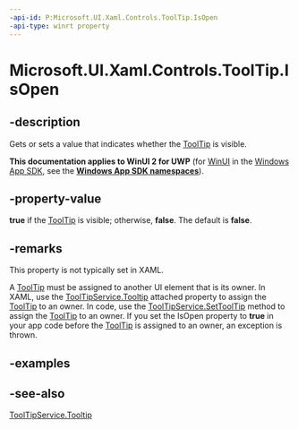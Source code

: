 ```yaml
---
-api-id: P:Microsoft.UI.Xaml.Controls.ToolTip.IsOpen
-api-type: winrt property
---
```


<!-- Property syntax
public bool IsOpen { get;  set; }
-->

# Microsoft.UI.Xaml.Controls.ToolTip.IsOpen

## -description
Gets or sets a value that indicates whether the [ToolTip](tooltip.md) is visible.

**This documentation applies to WinUI 2 for UWP** (for [WinUI](/windows/apps/winui/winui3/) in the [Windows App SDK](/windows/apps/windows-app-sdk/), see the **[Windows App SDK namespaces](/windows/windows-app-sdk/api/winrt/)**).

## -property-value
**true** if the [ToolTip](tooltip.md) is visible; otherwise, **false**. The default is **false**.

## -remarks
This property is not typically set in XAML.

A [ToolTip](tooltip.md) must be assigned to another UI element that is its owner. In XAML, use the [ToolTipService.Tooltip](/windows/winui/api/microsoft.ui.xaml.controls.tooltipservice#xaml-attached-properties) attached property to assign the [ToolTip](tooltip.md) to an owner. In code, use the [ToolTipService.SetToolTip](tooltipservice_settooltip_436756233.md) method to assign the [ToolTip](tooltip.md) to an owner. If you set the IsOpen property to **true** in your app code before the [ToolTip](tooltip.md) is assigned to an owner, an exception is thrown.

## -examples

## -see-also
[ToolTipService.Tooltip](/windows/winui/api/microsoft.ui.xaml.controls.tooltipservice#xaml-attached-properties)
